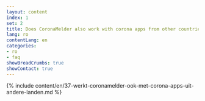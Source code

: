 ```yaml
---
layout: content
index: 1
set: 2
title: Does CoronaMelder also work with corona apps from other countries?
lang: ro
contentLang: en
categories:
- ro
- faq
showBreadCrumbs: true
showContact: true
---
```

{% include content/en/37-werkt-coronamelder-ook-met-corona-apps-uit-andere-landen.md %}
